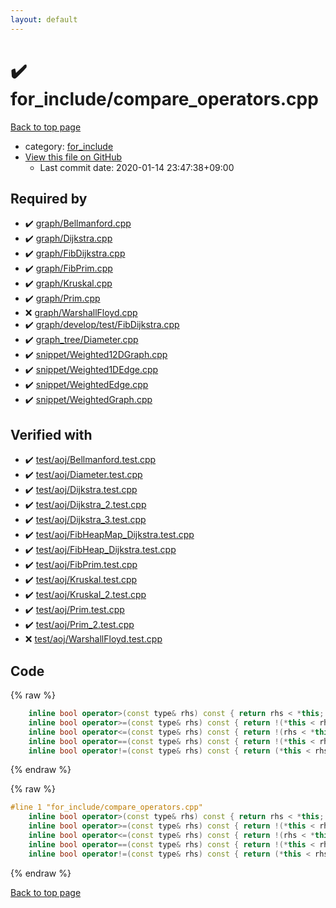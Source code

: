 ```yaml
---
layout: default
---
```


<!-- mathjax config similar to math.stackexchange -->
<script type="text/javascript" async
  src="https://cdnjs.cloudflare.com/ajax/libs/mathjax/2.7.5/MathJax.js?config=TeX-MML-AM_CHTML">
</script>
<script type="text/x-mathjax-config">
  MathJax.Hub.Config({
    TeX: { equationNumbers: { autoNumber: "AMS" }},
    tex2jax: {
      inlineMath: [ ['$','$'] ],
      processEscapes: true
    },
    "HTML-CSS": { matchFontHeight: false },
    displayAlign: "left",
    displayIndent: "2em"
  });
</script>

<script type="text/javascript" src="https://cdnjs.cloudflare.com/ajax/libs/jquery/3.4.1/jquery.min.js"></script>
<script src="https://cdn.jsdelivr.net/npm/jquery-balloon-js@1.1.2/jquery.balloon.min.js" integrity="sha256-ZEYs9VrgAeNuPvs15E39OsyOJaIkXEEt10fzxJ20+2I=" crossorigin="anonymous"></script>
<script type="text/javascript" src="../../assets/js/copy-button.js"></script>
<link rel="stylesheet" href="../../assets/css/copy-button.css" />


# :heavy_check_mark: for_include/compare_operators.cpp

<a href="../../index.html">Back to top page</a>

* category: <a href="../../index.html#8be7b0dfa7a3a788ad1d174f54f0cafd">for_include</a>
* <a href="{{ site.github.repository_url }}/blob/master/for_include/compare_operators.cpp">View this file on GitHub</a>
    - Last commit date: 2020-01-14 23:47:38+09:00




## Required by

* :heavy_check_mark: <a href="../graph/Bellmanford.cpp.html">graph/Bellmanford.cpp</a>
* :heavy_check_mark: <a href="../graph/Dijkstra.cpp.html">graph/Dijkstra.cpp</a>
* :heavy_check_mark: <a href="../graph/FibDijkstra.cpp.html">graph/FibDijkstra.cpp</a>
* :heavy_check_mark: <a href="../graph/FibPrim.cpp.html">graph/FibPrim.cpp</a>
* :heavy_check_mark: <a href="../graph/Kruskal.cpp.html">graph/Kruskal.cpp</a>
* :heavy_check_mark: <a href="../graph/Prim.cpp.html">graph/Prim.cpp</a>
* :x: <a href="../graph/WarshallFloyd.cpp.html">graph/WarshallFloyd.cpp</a>
* :heavy_check_mark: <a href="../graph/develop/test/FibDijkstra.cpp.html">graph/develop/test/FibDijkstra.cpp</a>
* :heavy_check_mark: <a href="../graph_tree/Diameter.cpp.html">graph_tree/Diameter.cpp</a>
* :heavy_check_mark: <a href="../snippet/Weighted12DGraph.cpp.html">snippet/Weighted12DGraph.cpp</a>
* :heavy_check_mark: <a href="../snippet/Weighted1DEdge.cpp.html">snippet/Weighted1DEdge.cpp</a>
* :heavy_check_mark: <a href="../snippet/WeightedEdge.cpp.html">snippet/WeightedEdge.cpp</a>
* :heavy_check_mark: <a href="../snippet/WeightedGraph.cpp.html">snippet/WeightedGraph.cpp</a>


## Verified with

* :heavy_check_mark: <a href="../../verify/test/aoj/Bellmanford.test.cpp.html">test/aoj/Bellmanford.test.cpp</a>
* :heavy_check_mark: <a href="../../verify/test/aoj/Diameter.test.cpp.html">test/aoj/Diameter.test.cpp</a>
* :heavy_check_mark: <a href="../../verify/test/aoj/Dijkstra.test.cpp.html">test/aoj/Dijkstra.test.cpp</a>
* :heavy_check_mark: <a href="../../verify/test/aoj/Dijkstra_2.test.cpp.html">test/aoj/Dijkstra_2.test.cpp</a>
* :heavy_check_mark: <a href="../../verify/test/aoj/Dijkstra_3.test.cpp.html">test/aoj/Dijkstra_3.test.cpp</a>
* :heavy_check_mark: <a href="../../verify/test/aoj/FibHeapMap_Dijkstra.test.cpp.html">test/aoj/FibHeapMap_Dijkstra.test.cpp</a>
* :heavy_check_mark: <a href="../../verify/test/aoj/FibHeap_Dijkstra.test.cpp.html">test/aoj/FibHeap_Dijkstra.test.cpp</a>
* :heavy_check_mark: <a href="../../verify/test/aoj/FibPrim.test.cpp.html">test/aoj/FibPrim.test.cpp</a>
* :heavy_check_mark: <a href="../../verify/test/aoj/Kruskal.test.cpp.html">test/aoj/Kruskal.test.cpp</a>
* :heavy_check_mark: <a href="../../verify/test/aoj/Kruskal_2.test.cpp.html">test/aoj/Kruskal_2.test.cpp</a>
* :heavy_check_mark: <a href="../../verify/test/aoj/Prim.test.cpp.html">test/aoj/Prim.test.cpp</a>
* :heavy_check_mark: <a href="../../verify/test/aoj/Prim_2.test.cpp.html">test/aoj/Prim_2.test.cpp</a>
* :x: <a href="../../verify/test/aoj/WarshallFloyd.test.cpp.html">test/aoj/WarshallFloyd.test.cpp</a>


## Code

<a id="unbundled"></a>
{% raw %}
```cpp
	inline bool operator>(const type& rhs) const { return rhs < *this; }
	inline bool operator>=(const type& rhs) const { return !(*this < rhs); }
	inline bool operator<=(const type& rhs) const { return !(rhs < *this); }
	inline bool operator==(const type& rhs) const { return !(*this < rhs) && !(rhs < *this); }
	inline bool operator!=(const type& rhs) const { return (*this < rhs) || (rhs < *this); }
```
{% endraw %}

<a id="bundled"></a>
{% raw %}
```cpp
#line 1 "for_include/compare_operators.cpp"
	inline bool operator>(const type& rhs) const { return rhs < *this; }
	inline bool operator>=(const type& rhs) const { return !(*this < rhs); }
	inline bool operator<=(const type& rhs) const { return !(rhs < *this); }
	inline bool operator==(const type& rhs) const { return !(*this < rhs) && !(rhs < *this); }
	inline bool operator!=(const type& rhs) const { return (*this < rhs) || (rhs < *this); }
```
{% endraw %}

<a href="../../index.html">Back to top page</a>

